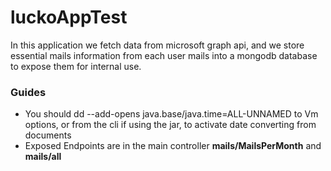 # luckoAppTest
In this application we fetch data from microsoft graph api, and we store essential mails information from each
user mails into a mongodb database to expose them for internal use.

### Guides
* You should dd --add-opens java.base/java.time=ALL-UNNAMED to Vm options, or from the cli if using the jar, to activate date converting from documents
* Exposed Endpoints are in the main controller **mails/MailsPerMonth** and **mails/all**
